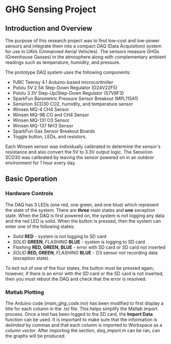 # **GHG Sensing Project**

## **Introduction and Overview**

The purpose of this research project was to find low-cost and low-power sensors and integrate them into a compact DAQ (Data Acquisition) system for use in UAVs (Unmanned Aerial Vehicles). The sensors measure GHGs (Greenhouse Gasses) in the atmosphere along with complementary ambient readings such as temperature, humidity, and pressure.

The prototype DAQ system uses the following components:

* PJRC Teensy 4.1 Arduino-based microcontroller
* Pololu 5V 2.5A Step-Down Regulator (D24V22F5)
* Pololu 3.3V Step-Up/Step-Down Regulator (S7V8F3)
* SparkFun Barometric Pressure Sensor Breakout (MPL115A1)
* Sensirion SCD30 CO2, humidity, and temperature sensor
* Winsen MQ-4 CH4 Sensor
* Winsen MQ-9B CO and CH4 Sensor
* Winsen MQ-131 O3 Sensor
* Winsen MQ-137 NH3 Sensor
* SparkFun Gas Sensor Breakout Boards
* Toggle button, LEDs, and resistors.

Each Winsen sensor was individually calibrated to determine the sensor's resistance and also convert the 5V to 3.3V output logic. The Sensirion SCD30 was calibrated by leaving the sensor powered on in an outdoor environment for 1 hour every day. 

## **Basic Operation**

### **Hardware Controls**

The DAQ has 3 LEDs (one red, one green, and one blue) which represent the state of the system. There are **three** main states and **one** exception state. When the DAQ is first powered on, the system is not logging any data and the red LED is solid. When the button is pressed, then the system can enter one of the following states: 

* *Solid* **RED** - system is not logging to SD card
* *SOLID* **GREEN**, *FLASHING* **BLUE** - system is logging to SD card
* *Flashing* **RED, GREEN, BLUE** - error with SD card or SD card not inserted
* *SOLID* **RED, GREEN**, *FLASHING* **BLUE** - O3 sensor not recording data (exception state).

To exit out of one of the four states, the button must be pressed again; however, if there is an error with the SD card or the SD card is not inserted, then you must reboot the DAQ and check that the error is resolved. 

### **Matlab Plotting**

The Arduino code (*main_ghg_code.ino*) has been modified to first display a title for each column in the .txt file. This helps simplify the Matlab import process. Once a test has been logged to the SD card, the **Import Data** function can be used. It is important to make sure that the information is *delimited* by commas and that each column is imported to Workspace as a *column vector*. After importing the section, *daq_import.m* can be ran, can the graphs will be produced. 




